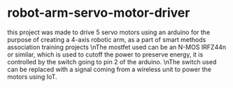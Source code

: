 # robot-arm-servo-motor-driver
this project was made to drive 5 servo motors using an arduino for the purpose of creating a 4-axis robotic arm, as a part of smart methods association training projects
\nThe mostfet used can be an N-MOS IRFZ44n or similar, which is used to cutoff the power to preserve energy, it is controlled by the switch going to pin 2  of the arduino.
\nThe switch used can be replaced with a signal coming from a wireless unit to power the motors using IoT.
